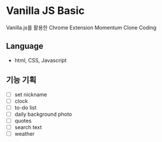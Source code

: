 # Vanilla JS Basic
Vanilla.js를 활용한 Chrome Extension Momentum Clone Coding

## Language
- html, CSS, Javascript

## 기능 기획
- [ ] set nickname
- [ ] clock
- [ ] to-do list
- [ ] daily background photo
- [ ] quotes
- [ ] search text
- [ ] weather